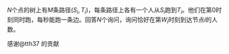 $N$个点的树上有$M$条路径$(S_i, T_i)$，每条路径上各有一个人从$S_i$跑到$T_i$。他们在第$0$时刻同时跑，每秒能跑一条边。回答$N$个询问，询问恰好在第$W_i$时刻到达节点$i$的人数。

感谢@tth37 的贡献

